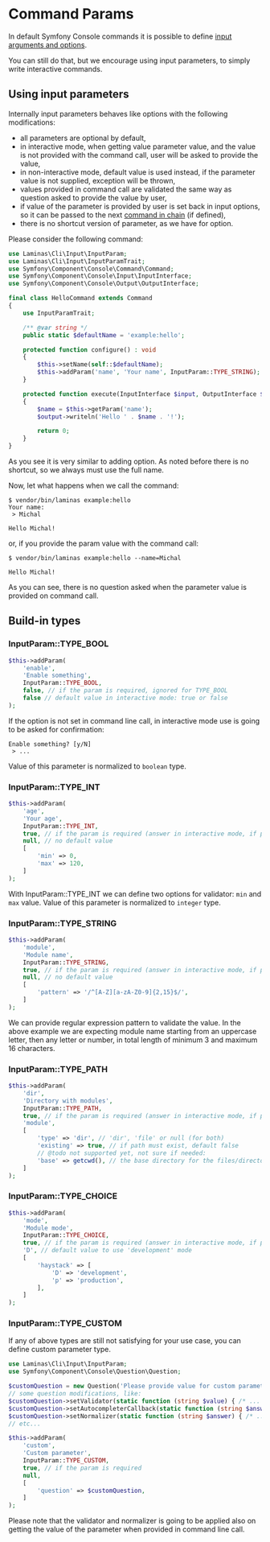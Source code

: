 # Command Params

In default Symfony Console commands it is possible to define
[input arguments and options](https://symfony.com/doc/current/console/input.html).

You can still do that, but we encourage using input parameters,
to simply write interactive commands.

## Using input parameters

Internally input parameters behaves like options with the following modifications:

- all parameters are optional by default,
- in interactive mode, when getting value parameter value, and the value
  is not provided with the command call, user will be asked to provide the value,
- in non-interactive mode, default value is used instead, if the parameter value
  is not supplied, exception will be thrown,
- values provided in command call are validated the same way as question asked
  to provide the value by user,
- if value of the parameter is provided by user is set back in input options,
  so it can be passed to the next [command in chain](commands-chain.md) (if defined),
- there is no shortcut version of parameter, as we have for option.

Please consider the following command:

```php
use Laminas\Cli\Input\InputParam;
use Laminas\Cli\Input\InputParamTrait;
use Symfony\Component\Console\Command\Command;
use Symfony\Component\Console\Input\InputInterface;
use Symfony\Component\Console\Output\OutputInterface;

final class HelloCommand extends Command
{
    use InputParamTrait;

    /** @var string */
    public static $defaultName = 'example:hello';

    protected function configure() : void
    {
        $this->setName(self::$defaultName);
        $this->addParam('name', 'Your name', InputParam::TYPE_STRING);
    }

    protected function execute(InputInterface $input, OutputInterface $output) : int
    {
        $name = $this->getParam('name');
        $output->writeln('Hello ' . $name . '!');

        return 0;
    }
}
```

As you see it is very similar to adding option. As noted before there is no shortcut,
so we always must use the full name.

Now, let what happens when we call the command:

```console
$ vendor/bin/laminas example:hello
Your name:
 > Michal

Hello Michal!
```

or, if you provide the param value with the command call:

```console
$ vendor/bin/laminas example:hello --name=Michal

Hello Michal!
```

As you can see, there is no question asked when the parameter value is provided on command call.

## Build-in types

### InputParam::TYPE_BOOL

```php
$this->addParam(
    'enable',
    'Enable something',
    InputParam::TYPE_BOOL,
    false, // if the param is required, ignored for TYPE_BOOL
    false // default value in interactive mode: true or false
);
```

If the option is not set in command line call, in interactive mode use is going to be asked for confirmation:

```console
Enable something? [y/N]
 > ...
```

Value of this parameter is normalized to `boolean` type.

### InputParam::TYPE_INT

```php
$this->addParam(
    'age',
    'Your age',
    InputParam::TYPE_INT,
    true, // if the param is required (answer in interactive mode, if param value is not supplied)
    null, // no default value
    [
        'min' => 0,
        'max' => 120,
    ]
);
```

With InputParam::TYPE_INT we can define two options for validator: `min` and `max` value.
Value of this parameter is normalized to `integer` type.

### InputParam::TYPE_STRING

```php
$this->addParam(
    'module',
    'Module name',
    InputParam::TYPE_STRING,
    true, // if the param is required (answer in interactive mode, if param value is not supplied)
    null, // no default value
    [
        'pattern' => '/^[A-Z][a-zA-Z0-9]{2,15}$/',
    ]
);
```

We can provide regular expression pattern to validate the value.
In the above example we are expecting module name starting from an uppercase letter,
then any letter or number, in total length of minimum 3 and maximum 16 characters.

### InputParam::TYPE_PATH

```php
$this->addParam(
    'dir',
    'Directory with modules',
    InputParam::TYPE_PATH,
    true, // if the param is required (answer in interactive mode, if param value is not supplied)
    'module',
    [
        'type' => 'dir', // 'dir', 'file' or null (for both)
        'existing' => true, // if path must exist, default false
        // @todo not supported yet, not sure if needed:
        'base' => getcwd(), // the base directory for the files/directories
    ]
);
```

### InputParam::TYPE_CHOICE

```php
$this->addParam(
    'mode',
    'Module mode',
    InputParam::TYPE_CHOICE,
    true, // if the param is required (answer in interactive mode, if param value is not supplied)
    'D', // default value to use 'development' mode
    [
        'haystack' => [
            'D' => 'development',
            'p' => 'production',
        ],
    ]
);
```

### InputParam::TYPE_CUSTOM

If any of above types are still not satisfying for your use case, you can define custom parameter type.

```php
use Laminas\Cli\Input\InputParam;
use Symfony\Component\Console\Question\Question;

$customQuestion = new Question('Please provide value for custom parameter:');
// some question modifications, like:
$customQuestion->setValidator(static function (string $value) { /* ... */ });
$customQuestion->setAutocompleterCallback(static function (string $answer) { /* ... */ });
$customQuestion->setNormalizer(static function (string $answer) { /* ... */ });
// etc...

$this->addParam(
    'custom',
    'Custom parameter',
    InputParam::TYPE_CUSTOM,
    true, // if the param is required
    null,
    [
        'question' => $customQuestion,
    ]
);
```

Please note that the validator and normalizer is going to be applied also on getting the value
of the parameter when provided in command line call.
